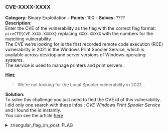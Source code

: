 ### CVE-XXXX-XXXX
**Category:** Binary Exploitation - **Points:** 100 - **Solves:** ????  
**Description:**  
Enter the CVE of the vulnerability as the flag with the correct flag format: `picoCTF{CVE-XXXX-XXXXX}` replacing `XXXX-XXXXX` with the numbers for the matching vulnerability.  
The CVE we're looking for is the first recorded remote code execution (RCE) vulnerability in 2021 in the Windows Print Spooler Service, which is available across desktop and server versions of Windows operating systems.  
The service is used to manage printers and print servers.  

**Hint:**
> We're not looking for the Local Spooler vulnerability in 2021...  

**Solution:**  
To solve this challenge you just need to find the CVE id of this vulnerability.  
I did only one search with these infos : *CVE Windows Print Spooler Service* and I found the id instantly.  
You can see the article [here](https://msrc.microsoft.com/update-guide/vulnerability/CVE-2021-34527)  

<details>
  <summary>:triangular_flag_on_post: FLAG</summary>

  ```
  picoCTF{CVE-2021-34527}
  ```
</details>


